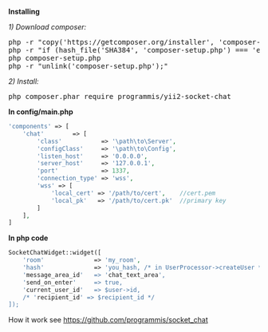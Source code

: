 **Installing**

_1) Download composer:_

<pre>
php -r "copy('https://getcomposer.org/installer', 'composer-setup.php');"
php -r "if (hash_file('SHA384', 'composer-setup.php') === 'e115a8dc7871f15d853148a7fbac7da27d6c0030b848d9b3dc09e2a0388afed865e6a3d6b3c0fad45c48e2b5fc1196ae') { echo 'Installer verified'; } else { echo 'Installer corrupt'; unlink('composer-setup.php'); } echo PHP_EOL;"
php composer-setup.php
php -r "unlink('composer-setup.php');"
</pre>

_2) Install:_

<pre>
php composer.phar require programmis/yii2-socket-chat
</pre>

**In config/main.php**

```php
'components' => [
    'chat'        => [
        'class'           => '\path\to\Server',
        'configClass'     => '\path\to\Config',
        'listen_host'     => '0.0.0.0',
        'server_host'     => '127.0.0.1',
        'port'            => 1337,
        'connection_type' => 'wss',
        'wss' => [
            'local_cert' => '/path/to/cert',    //cert.pem
            'local_pk'   => '/path/to/cert.pk'  //primary key
        ]
    ],
]
```

**In php code**

```php
SocketChatWidget::widget([
    'room'              => 'my_room',
    'hash'              => 'you_hash, /* in UserProcessor->createUser */
    'message_area_id'   => 'chat_text_area',
    'send_on_enter'     => true,
    'current_user_id'   => $user->id,
    /* 'recipient_id' => $recipient_id */
]);
```

How it work see https://github.com/programmis/socket_chat
